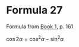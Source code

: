 # Formula 27

Formula from [Book 1](../../Buch1.md), p. 161

$\cos{2\alpha} = \cos^{2}{\alpha} - \sin^{2}{\alpha}$

